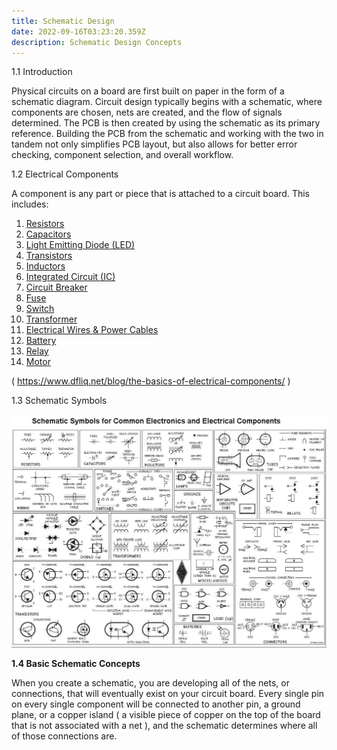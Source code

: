 ```yaml
---
title: Schematic Design
date: 2022-09-16T03:23:20.359Z
description: Schematic Design Concepts
---
```

<!--StartFragment-->

1.1 Introduction

Physical circuits on a board are first built on paper in the form of a schematic diagram. Circuit design typically begins with a schematic, where components are chosen, nets are created, and the flow of signals determined. The PCB is then created by using the schematic as its primary reference. Building the PCB from the schematic and working with the two in tandem not only simplifies PCB layout, but also allows for better error checking, component selection, and overall workflow.

1.2 Electrical Components

A component is any part or piece that is attached to a circuit board. This includes:

1. [Resistors](https://www.dfliq.net/blog/the-basics-of-electrical-components/#resistors)
2. [Capacitors](https://www.dfliq.net/blog/the-basics-of-electrical-components/#capacitors)
3. [Light Emitting Diode (LED)](https://www.dfliq.net/blog/the-basics-of-electrical-components/#led)
4. [Transistors](https://www.dfliq.net/blog/the-basics-of-electrical-components/#transistors)
5. [Inductors](https://www.dfliq.net/blog/the-basics-of-electrical-components/#inductors)
6. [Integrated Circuit (IC)](https://www.dfliq.net/blog/the-basics-of-electrical-components/#ic)
7. [Circuit Breaker](https://www.dfliq.net/blog/the-basics-of-electrical-components/#circuit-breaker)
8. [Fuse](https://www.dfliq.net/blog/the-basics-of-electrical-components/#fuse)
9. [Switch](https://www.dfliq.net/blog/the-basics-of-electrical-components/#switch)
10. [Transformer](https://www.dfliq.net/blog/the-basics-of-electrical-components/#transformer)
11. [Electrical Wires & Power Cables](https://www.dfliq.net/blog/the-basics-of-electrical-components/#wire)
12. [Battery](https://www.dfliq.net/blog/the-basics-of-electrical-components/#battery)
13. [Relay](https://www.dfliq.net/blog/the-basics-of-electrical-components/#relay)
14. [Motor](https://www.dfliq.net/blog/the-basics-of-electrical-components/#motor)

( <https://www.dfliq.net/blog/the-basics-of-electrical-components/> )

1.3 Schematic Symbols

![](/images/circuit_schematic_symbols1.jpg "Schematic Symbols")

<!--EndFragment-->

<!--StartFragment-->

**1.4 Basic Schematic Concepts**

When you create a schematic, you are developing all of the nets, or connections, that will eventually exist on your circuit board. Every single pin on every single component will be connected to another pin, a ground plane, or a copper island ( a visible piece of copper on the top of the board that is not associated with a net ), and the schematic determines where all of those connections are. 

<!--EndFragment-->
